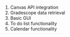 1. Canvas API integration
2. Gradescope data retrieval
3. Basic GUI
4. To do list functionality
5. Calendar functionality